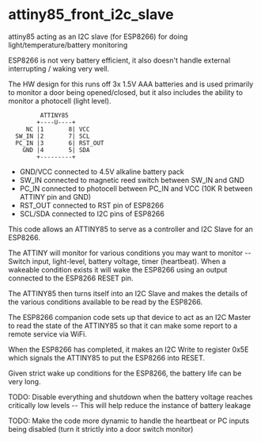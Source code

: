 # attiny85_front_i2c_slave
attiny85 acting as an I2C slave (for ESP8266) for doing light/temperature/battery monitoring

ESP8266 is not very battery efficient, it also doesn't handle external interrupting / waking very well.

The HW design for this runs off 3x 1.5V AAA batteries and is used primarily to monitor a door being opened/closed, but it also includes
the ability to monitor a photocell (light level).

             ATTINY85
            +----U----+
         NC |1       8| VCC
      SW_IN |2       7| SCL
      PC_IN |3       6| RST_OUT
        GND |4       5| SDA
            +---------+

- GND/VCC connected to 4.5V alkaline battery pack
- SW_IN connected to magnetic reed switch between SW_IN and GND
- PC_IN connected to photocell between PC_IN and VCC (10K R between ATTINY pin and GND)
- RST_OUT connected to RST pin of ESP8266
- SCL/SDA connected to I2C pins of ESP8266

This code allows an ATTINY85 to serve as a controller and I2C Slave for an ESP8266.

The ATTINY will monitor for various conditions you may want to monitor -- Switch input, light-level, battery voltage, timer (heartbeat).
When a wakeable condition exists it will wake the ESP8266 using an output connected to the ESP8266 RESET pin.  

The ATTINY85 then turns itself into an I2C Slave and makes the details of the various conditions available to be read by the ESP8266.

The ESP8266 companion code sets up that device to act as an I2C Master to read the state of the ATTINY85 so that it can make some report
to a remote service via WiFi.

When the ESP8266 has completed, it makes an I2C Write to register 0x5E which signals the ATTINY85 to put the ESP8266 into RESET.

Given strict wake up conditions for the ESP8266, the battery life can be very long.

TODO: Disable everything and shutdown when the battery voltage reaches critically low levels -- This will help reduce the instance
of battery leakage

TODO: Make the code more dynamic to handle the heartbeat or PC inputs being disabled (turn it strictly into a door switch monitor)

